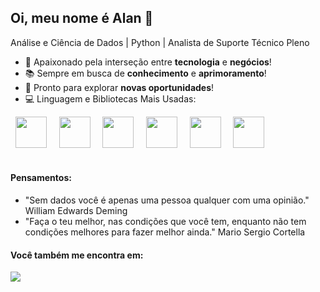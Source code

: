 ## Oi, meu nome é Alan 👋
Análise e Ciência de Dados | Python | Analista de Suporte Técnico Pleno

- 🚀 Apaixonado pela interseção entre **tecnologia** e **negócios**!
- 📚 Sempre em busca de **conhecimento** e **aprimoramento**!
- 🌟 Pronto para explorar **novas oportunidades**!
- 💻 Linguagem e Bibliotecas Mais Usadas:

<div display = "inline">
&nbsp;&nbsp;<img width="50" height="50" src="https://cdn.jsdelivr.net/gh/devicons/devicon@latest/icons/python/python-original-wordmark.svg" />&nbsp;&nbsp;
&nbsp;&nbsp;<img widht="50" height="50" src="https://cdn.jsdelivr.net/gh/devicons/devicon@latest/icons/pandas/pandas-original-wordmark.svg" />&nbsp;&nbsp;
&nbsp;&nbsp;<img widht="50" height="50" src="https://cdn.jsdelivr.net/gh/devicons/devicon@latest/icons/numpy/numpy-original-wordmark.svg" />&nbsp;&nbsp;
&nbsp;&nbsp;<img widht="50" height="50" src="https://cdn.jsdelivr.net/gh/devicons/devicon@latest/icons/scikitlearn/scikitlearn-original.svg" />&nbsp;&nbsp;         
&nbsp;&nbsp;<img widht="50" height="50" src="https://cdn.jsdelivr.net/gh/devicons/devicon@latest/icons/matplotlib/matplotlib-original-wordmark.svg" />&nbsp;&nbsp;
&nbsp;&nbsp;<img widht="50" height="50" src="https://cdn.jsdelivr.net/gh/devicons/devicon@latest/icons/plotly/plotly-original-wordmark.svg" />&nbsp;&nbsp;
</div><br>

#### Pensamentos:
- "Sem dados você é apenas uma pessoa qualquer com uma opinião." William Edwards Deming
- "Faça o teu melhor, nas condições que você tem, enquanto não tem condições melhores para fazer melhor ainda." Mario Sergio Cortella

#### Você também me encontra em:
<a href="https://www.linkedin.com/in/alansouza87">
 <img src="https://img.shields.io/badge/linkedin-%230077B5.svg?style=for-the-badge&logo=linkedin&logoColor=white" />
</a>

          
<!--
- IDE's
<img width="50" height="50" src="https://cdn.jsdelivr.net/gh/devicons/devicon@latest/icons/jupyter/jupyter-original-wordmark.svg"/>
<img img width="50" height="50" src="https://cdn.jsdelivr.net/gh/devicons/devicon@latest/icons/vscode/vscode-original-wordmark.svg" />
<img width="50" height="50" src="https://colab.research.google.com/img/colab_favicon_256px.png"/>

**AlanSouza87/AlanSouza87** is a ✨ _special_ ✨ repository because its `README.md` (this file) appears on your GitHub profile.
<img width="50" height="50" src="https://github.com/user-attachments/assets/7fb9cbd4-d61b-4e08-976b-675e62483f11" />

Here are some ideas to get you started:
- 💡 Estudo + Projetos = Aprendizado prático!
- 🔭 I’m currently working on ...
- 🌱 I’m currently learning ...
- 👯 I’m looking to collaborate on ...
- 🤔 I’m looking for help with ...
- 💬 Ask me about ...
- 📫 How to reach me: ...
- 😄 Pronouns: ...
- ⚡ Fun fact: ...
-->
